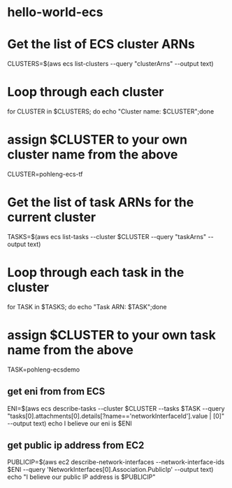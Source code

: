 # hello-world-ecs

# Get the list of ECS cluster ARNs
CLUSTERS=$(aws ecs list-clusters --query "clusterArns" --output text)

# Loop through each cluster
for CLUSTER in $CLUSTERS; do
  echo "Cluster name: $CLUSTER";done

# assign $CLUSTER to your own cluster name from the above
CLUSTER=pohleng-ecs-tf

# Get the list of task ARNs for the current cluster
TASKS=$(aws ecs list-tasks --cluster $CLUSTER --query "taskArns" --output text)

# Loop through each task in the cluster
for TASK in $TASKS; do
  echo "Task ARN: $TASK";done

# assign $CLUSTER to your own task name from the above
TASK=pohleng-ecsdemo

## get eni from from ECS
ENI=$(aws ecs describe-tasks --cluster $CLUSTER --tasks $TASK --query "tasks[0].attachments[0].details[?name=='networkInterfaceId'].value | [0]" --output text)
echo I believe our eni is $ENI

## get public ip address from EC2
PUBLICIP=$(aws ec2 describe-network-interfaces --network-interface-ids $ENI --query 'NetworkInterfaces[0].Association.PublicIp' --output text)
echo "I believe our public IP address is $PUBLICIP"